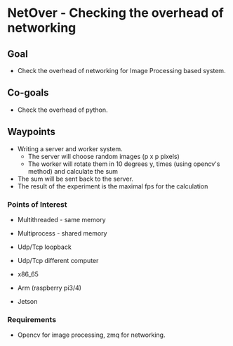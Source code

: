 # NetOver - Checking the overhead of networking

## Goal

* Check the overhead of networking for Image Processing based system.

## Co-goals 

* Check the overhead of python.
  
## Waypoints

* Writing a server and worker system. 
  * The server will choose random images (p x p pixels)
  * The worker will rotate them in 10 degrees y, times (using opencv's method) and calculate the sum
* The sum will be sent back to the server.
* The result of the experiment is the maximal fps for the calculation

### Points of Interest

* Multithreaded - same memory
* Multiprocess - shared memory
* Udp/Tcp loopback
* Udp/Tcp different computer

* x86_65
* Arm (raspberry pi3/4)
* Jetson

### Requirements

* Opencv for image processing, zmq for networking.


